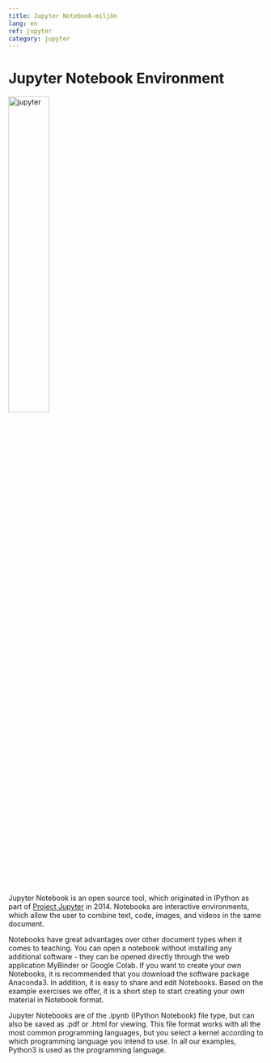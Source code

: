 ```yaml
---
title: Jupyter Notebook-miljön
lang: en
ref: jupyter
category: jupyter
---
```


# Jupyter Notebook Environment

<img src="https://upload.wikimedia.org/wikipedia/commons/thumb/3/38/Jupyter_logo.svg/1200px-Jupyter_logo.svg.png" alt="jupyter" width="40%" class="center"/>

Jupyter Notebook is an open source tool, which originated in IPython as part of [Project Jupyter](https://jupyter.org/) in 2014. Notebooks are interactive environments, which allow the user to combine text, code, images, and videos in the same document.

Notebooks have great advantages over other document types when it comes to teaching. You can open a notebook without installing any additional software - they can be opened directly through the web application MyBinder or Google Colab. If you want to create your own Notebooks, it is recommended that you download the software package Anaconda3. In addition, it is easy to share and edit Notebooks. Based on the example exercises we offer, it is a short step to start creating your own material in Notebook format.

Jupyter Notebooks are of the .ipynb (IPython Notebook) file type, but can also be saved as .pdf or .html for viewing. This file format works with all the most common programming languages, but you select a kernel according to which programming language you intend to use. In all our examples, Python3 is used as the programming language.
